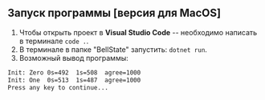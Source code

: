 ## Запуск программы [версия для MacOS]

1. Чтобы открыть проект в **Visual Studio Code** -- необходимо написать в терминале `code .`.
2. В терминале в папке "BellState" запустить: `dotnet run`.
3. Возможный вывод программы:
```bash
Init: Zero 0s=492  1s=508  agree=1000
Init: One  0s=513  1s=487  agree=1000
Press any key to continue...
```
